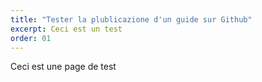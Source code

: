 ```yaml
---
title: "Tester la plublicazione d'un guide sur Github"
excerpt: Ceci est un test 
order: 01
---
```


Ceci est une page de test
